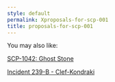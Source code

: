 ```yaml
---
style: default
permalink: Xproposals-for-scp-001
title: proposals-for-scp-001
---
```

You may also like:

[SCP-1042: Ghost Stone](http://scp-wiki.net/scp-1042)

[Incident 239-B - Clef-Kondraki](http://scp-wiki.net/incident-239-b-clef-kondraki)
